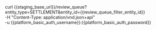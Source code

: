 curl {{staging_base_url}}/review_queue?entity_type=SETTLEMENT&entity_id={{review_queue_filter_entity_id}}  \
    -H "Content-Type: application/vnd.json+api" \
    -u  {{platform_basic_auth_username}}:{{platform_basic_auth_password}}
